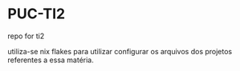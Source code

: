 # PUC-TI2
repo for ti2

utiliza-se nix flakes para utilizar configurar os arquivos dos projetos referentes a essa matéria.
